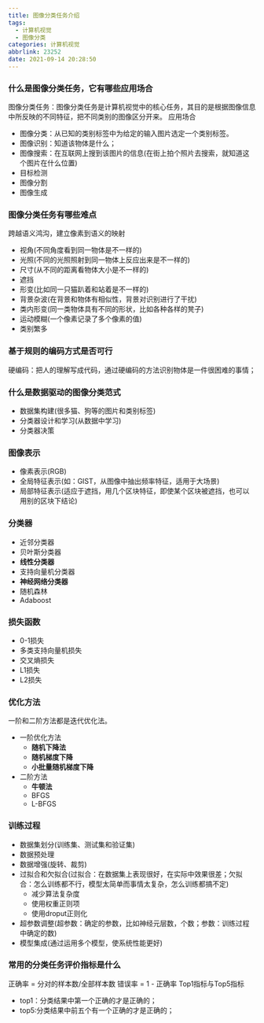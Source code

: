 ```yaml
---
title: 图像分类任务介绍
tags:
  - 计算机视觉
  - 图像分类
categories: 计算机视觉
abbrlink: 23252
date: 2021-09-14 20:28:50
---
```

### 什么是图像分类任务，它有哪些应用场合
图像分类任务：图像分类任务是计算机视觉中的核心任务，其目的是根据图像信息中所反映的不同特征，把不同类别的图像区分开来。
应用场合
- 图像分类：从已知的类别标签中为给定的输入图片选定一个类别标签。
- 图像识别：知道该物体是什么；
- 图像搜索：在互联网上搜到该图片的信息(在街上拍个照片去搜索，就知道这个图片在什么位置)
- 目标检测
- 图像分割
- 图像生成

### 图像分类任务有哪些难点
跨越语义鸿沟，建立像素到语义的映射
- 视角(不同角度看到同一物体是不一样的)
- 光照(不同的光照照射到同一物体上反应出来是不一样的)
- 尺寸(从不同的距离看物体大小是不一样的)
- 遮挡
- 形变(比如同一只猫趴着和站着是不一样的)
- 背景杂波(在背景和物体有相似性，背景对识别进行了干扰)
- 类内形变(同一类物体具有不同的形状，比如各种各样的凳子)
- 运动模糊(一个像素记录了多个像素的值)
- 类别繁多

### 基于规则的编码方式是否可行
硬编码：把人的理解写成代码，通过硬编码的方法识别物体是一件很困难的事情；

### 什么是数据驱动的图像分类范式
- 数据集构建(很多猫、狗等的图片和类别标签)
- 分类器设计和学习(从数据中学习)
- 分类器决策

### 图像表示
- 像素表示(RGB)
- 全局特征表示(如：GIST，从图像中抽出频率特征，适用于大场景)
- 局部特征表示(适应于遮挡，用几个区块特征，即使某个区块被遮挡，也可以用别的区块下结论)

### 分类器
- 近邻分类器
- 贝叶斯分类器
- <strong>线性分类器</strong>
- 支持向量机分类器
- <strong>神经网络分类器</strong>
- 随机森林
- Adaboost

### 损失函数
- 0-1损失
- 多类支持向量机损失
- 交叉熵损失
- L1损失
- L2损失

### 优化方法
一阶和二阶方法都是迭代优化法。
- 一阶优化方法
  - **随机下降法**
  - **随机梯度下降**
  - **小批量随机梯度下降**
- 二阶方法
  - **牛顿法**
  - BFGS
  - L-BFGS

### 训练过程
- 数据集划分(训练集、测试集和验证集)
- 数据预处理
- 数据增强(旋转、裁剪)
- 过拟合和欠拟合(过拟合：在数据集上表现很好，在实际中效果很差；欠拟合：怎么训练都不行，模型太简单而事情太复杂，怎么训练都搞不定)
   -  减少算法复杂度
  - 使用权重正则项
  -  使用droput正则化
- 超参数调整(超参数：确定的参数，比如神经元层数，个数；参数：训练过程中确定的数)
- 模型集成(通过运用多个模型，使系统性能更好)

### 常用的分类任务评价指标是什么
正确率 = 分对的样本数/全部样本数
错误率 = 1 - 正确率
Top1指标与Top5指标
- top1：分类结果中第一个正确的才是正确的；
- top5:分类结果中前五个有一个正确的才是正确的；